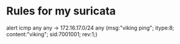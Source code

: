 # Rules for my suricata
alert icmp any any -> 172.16.17.0/24 any (msg:"viking ping"; itype:8; content:"viking"; sid:7001001; rev:1;)


